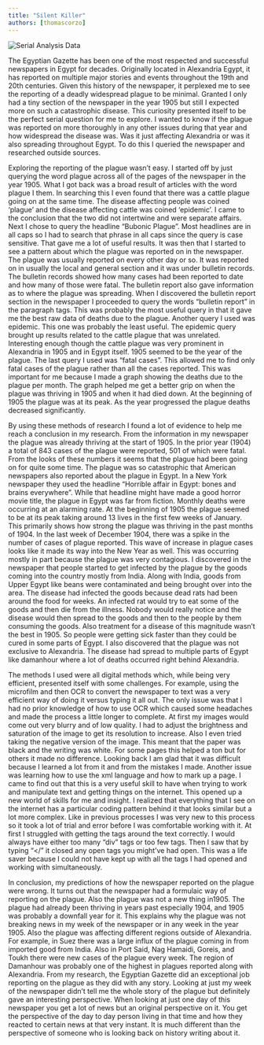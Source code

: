 ```yaml
---
title: "Silent Killer"
authors: [thomascorzo]
---
```


![Serial Analysis Data](https://github.com/dig-eg-gaz/dig-eg-gaz.github.io/blob/master/images/analysis-images/corzo-image.png?raw=true)

The Egyptian Gazette has been one of the most respected and successful newspapers in Egypt for decades. Originally located in Alexandria Egypt, it has reported on multiple major stories and events throughout the 19th and 20th centuries. Given this history of the newspaper, it perplexed me to see the reporting of a deadly widespread plague to be minimal. Granted I only had a tiny section of the newspaper in the year 1905 but still I expected more on such a catastrophic disease. This curiosity presented itself to be the perfect serial question for me to explore. I wanted to know if the plague was reported on more thoroughly in any other issues during that year and how widespread the disease was. Was it just affecting Alexandria or was it also spreading throughout Egypt. To do this I queried the newspaper and researched outside sources.

Exploring the reporting of the plague wasn’t easy. I started off by just querying the word plague across all of the pages of the newspaper in the year 1905. What I got back was a broad result of articles with the word plague I them. In searching this I even found that there was a cattle plague going on at the same time. The disease affecting people was coined ‘plague’ and the disease affecting cattle was coined ‘epidemic’. I came to the conclusion that the two did not intertwine and were separate affairs. Next I chose to query the headline “Bubonic Plague”. Most headlines are in all caps so I had to search that phrase in all caps since the query is case sensitive. That gave me a lot of useful results. It was then that I started to see a pattern about which the plague was reported on in the newspaper. The plague was usually reported on every other day or so. It was reported on in usually the local and general section and it was under bulletin records. The bulletin records showed how many cases had been reported to date and how many of those were fatal. The bulletin report also gave information as to where the plague was spreading. When I discovered the bulletin report section in the newspaper I proceeded to query the words “bulletin report” in the paragraph tags. This was probably the most useful query in that it gave me the best raw data of deaths due to the plague. Another query I used was epidemic. This one was probably the least useful. The epidemic query brought up results related to the cattle plague that was unrelated. Interesting enough though the cattle plague was very prominent in Alexandria in 1905 and in Egypt itself. 1905 seemed to be the year of the plague. The last query I used was “fatal cases”. This allowed me to find only fatal cases of the plague rather than all the cases reported. This was important for me because I made a graph showing the deaths due to the plague per month. The graph helped me get a better grip on when the plague was thriving in 1905 and when it had died down. At the beginning of 1905 the plague was at its peak. As the year progressed the plague deaths decreased significantly.

By using these methods of research I found a lot of evidence to help me reach a conclusion in my research. From the information in my newspaper the plague was already thriving at the start of 1905. In the prior year (1904) a total of 843 cases of the plague were reported, 501 of which were fatal. From the looks of these numbers it seems that the plague had been going on for quite some time. The plague was so catastrophic that American newspapers also reported about the plague in Egypt. In a New York newspaper they used the headline “Horrible affair in Egypt: bones and brains everywhere”. While that headline might have made a good horror movie title, the plague in Egypt was far from fiction. Monthly deaths were occurring at an alarming rate. At the beginning of 1905 the plague seemed to be at its peak taking around 13 lives in the first few weeks of January. This primarily shows how strong the plague was thriving in the past months of 1904. In the last week of December 1904, there was a spike in the number of cases of plague reported. This wave of increase in plague cases looks like it made its way into the New Year as well. This was occurring mostly in part because the plague was very contagious. I discovered in the newspaper that people started to get infected by the plague by the goods coming into the country mostly from India. Along with India, goods from Upper Egypt like beans were contaminated and being brought over into the area. The disease had infected the goods because dead rats had been around the food for weeks. An infected rat would try to eat some of the goods and then die from the illness. Nobody would really notice and the disease would then spread to the goods and then to the people by them consuming the goods. Also treatment for a disease of this magnitude wasn’t the best in 1905. So people were getting sick faster than they could be cured in some parts of Egypt. I also discovered that the plague was not exclusive to Alexandria. The disease had spread to multiple parts of Egypt like damanhour where a lot of deaths occurred right behind Alexandria.

The methods I used were all digital methods which, while being very efficient, presented itself with some challenges. For example, using the microfilm and then OCR to convert the newspaper to text was a very efficient way of doing it versus typing it all out. The only issue was that I had no prior knowledge of how to use OCR which caused some headaches and made the process a little longer to complete. At first my images would come out very blurry and of low quality. I had to adjust the brightness and saturation of the image to get its resolution to increase. Also I even tried taking the negative version of the image. This meant that the paper was black and the writing was white. For some pages this helped a ton but for others it made no difference. Looking back I am glad that it was difficult because I learned a lot from it and from the mistakes I made. Another issue was learning how to use the xml language and how to mark up a page. I came to find out that this is a very useful skill to have when trying to work and manipulate text and getting things on the internet. This opened up a new world of skills for me and insight. I realized that everything that I see on the internet has a particular coding pattern behind it that looks similar but a lot more complex. Like in previous processes I was very new to this process so it took a lot of trial and error before I was comfortable working with it. At first I struggled with getting the tags around the text correctly. I would always have either too many “div” tags or too few tags. Then I saw that by typing “</” it closed any open tags you might’ve had open. This was a life saver because I could not have kept up with all the tags I had opened and working with simultaneously.

In conclusion, my predictions of how the newspaper reported on the plague were wrong. It turns out that the newspaper had a formulaic way of reporting on the plague. Also the plague was not a new thing in1905. The plague had already been thriving in years past especially 1904, and 1905 was probably a downfall year for it. This explains why the plague was not breaking news in my week of the newspaper or in any week in the year 1905. Also the plague was affecting different regions outside of Alexandria. For example, in Suez there was a large influx of the plague coming in from imported good from India. Also in Port Said, Nag Hamaidi, Goreis, and Toukh there were new cases of the plague every week. The region of Damanhour was probably one of the highest in plagues reported along with Alexandria. From my research, the Egyptian Gazette did an exceptional job reporting on the plague as they did with any story. Looking at just my week of the newspaper didn’t tell me the whole story of the plague but definitely gave an interesting perspective. When looking at just one day of this newspaper you get a lot of news but an original perspective on it. You get the perspective of the day to day person living in that time and how they reacted to certain news at that very instant. It is much different than the perspective of someone who is looking back on history writing about it.
